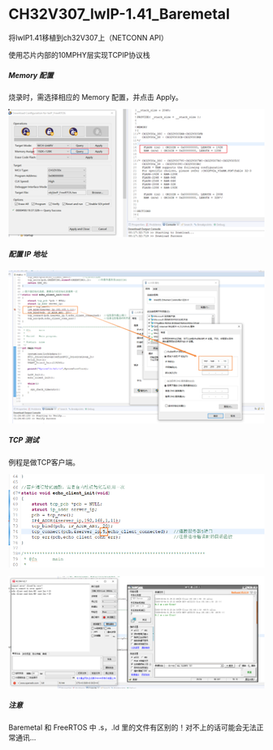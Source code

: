 # CH32V307_lwIP-1.41_Baremetal

将lwIP1.41移植到ch32V307上（NETCONN API）  

使用芯片内部的10MPHY层实现TCPIP协议栈    

##### Memory 配置

烧录时，需选择相应的 Memory 配置，并点击 Apply。

![image-20250304002025628](.assets/README/image-20250304002025628.png)

##### 配置 IP 地址

![image-20250304012632664](.assets/README/image-20250304012632664.png)

##### TCP 测试

例程是做TCP客户端。

![image-20250304012709896](.assets/README/image-20250304012709896.png)

![image-20250304012545401](.assets/README/image-20250304012545401.png)

##### 注意

Baremetal 和 FreeRTOS 中 .s，.ld 里的文件有区别的！对不上的话可能会无法正常通讯...